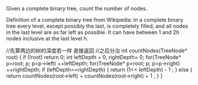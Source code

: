 Given a complete binary tree, count the number of nodes.

Definition of a complete binary tree from Wikipedia:
In a complete binary tree every level, except possibly the last, is completely filled, and all nodes in the last level are as far left as possible. 
It can have between 1 and 2h nodes inclusive at the last level h.



//先算两边的树的深度若一样 直接返回
//之后分治
int countNodes(TreeNode* root) {
        if (!root)
            return 0;
        int leftDepth = 0, rightDepth= 0;
        for(TreeNode* p=root; p; p=p->left) ++leftDepth;
        for(TreeNode* p=root; p; p=p->right) ++rightDepth;
        if (leftDepth==rightDepth) {
            return (1<< leftDepth) - 1 ;
        }
        else {
            return countNodes(root->left) + countNodes(root->right) + 1 ;
        }
    }


